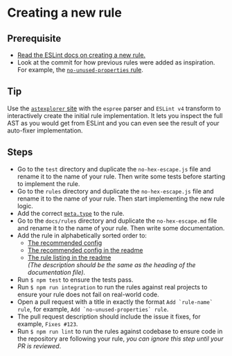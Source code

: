# Creating a new rule

## Prerequisite

- [Read the ESLint docs on creating a new rule.](https://eslint.org/docs/developer-guide/working-with-rules)
- Look at the commit for how previous rules were added as inspiration. For example, the [`no-unused-properties` rule](https://github.com/sindresorhus/eslint-plugin-unicorn/commit/0179443f24326fb01342a0bf799f7ac66e0e2c23).


## Tip

Use the [`astexplorer` site](https://astexplorer.net) with the `espree` parser and `ESLint v4` transform to interactively create the initial rule implementation. It lets you inspect the full AST as you would get from ESLint and you can even see the result of your auto-fixer implementation.


## Steps

- Go to the `test` directory and duplicate the `no-hex-escape.js` file and rename it to the name of your rule. Then write some tests before starting to implement the rule.
- Go to the `rules` directory and duplicate the `no-hex-escape.js` file and rename it to the name of your rule. Then start implementing the new rule logic.
- Add the correct [`meta.type`](https://eslint.org/docs/developer-guide/working-with-rules#rule-basics) to the rule.
- Go to the `docs/rules` directory and duplicate the `no-hex-escape.md` file and rename it to the name of your rule. Then write some documentation.
- Add the rule in alphabetically sorted order to:
	- [The recommended config](https://github.com/sindresorhus/eslint-plugin-unicorn/blob/352ba4a0291f9210ca5c8e2e61c7e3ad14028e77/index.js#L19)
	- [The recommended config in the readme](https://github.com/sindresorhus/eslint-plugin-unicorn/blame/352ba4a0291f9210ca5c8e2e61c7e3ad14028e77/readme.md#L35)
	- [The rule listing in the readme](https://github.com/sindresorhus/eslint-plugin-unicorn/blame/352ba4a0291f9210ca5c8e2e61c7e3ad14028e77/readme.md#L77)<br>
	*(The description should be the same as the heading of the documentation file).*
- Run `$ npm test` to ensure the tests pass.
- Run `$ npm run integration` to run the rules against real projects to ensure your rule does not fail on real-world code.
- Open a pull request with a title in exactly the format `` Add `rule-name` rule ``, for example, `` Add `no-unused-properties` rule ``.
- The pull request description should include the issue it fixes, for example, `Fixes #123`.
- Run `$ npm run lint` to run the rules against codebase to ensure code in the repository are following your rule, _you can ignore this step until your PR is reviewed_.
